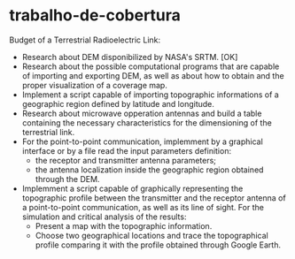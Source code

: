 # trabalho-de-cobertura
Budget of a Terrestrial Radioelectric Link:
* Research about DEM disponibilized by NASA's SRTM. [OK]
* Research about the possible computational programs that are capable of importing and exporting DEM, as well as about how to obtain and the proper visualization of a coverage map.
* Implement a script capable of importing topographic informations of a geographic region defined by latitude and longitude.
* Research about microwave opperation antennas and build a table containing the necessary characteristics for the dimensioning of the terrestrial link.
* For the point-to-point communication, implemment by a graphical interface or by a file read the input parameters definition:
  - the receptor and transmitter antenna parameters;
  - the antenna localization inside the geographic region obtained through the DEM.
* Implemment a script capable of graphically representing the topographic profile between the transmitter and the receptor antenna of a point-to-point communication, as well as its line of sight.
For the simulation and critical analysis of the results:
  - Present a map with the topographic information.
  - Choose two geographical locations and trace the topographical profile comparing it with the profile obtained through Google Earth.
